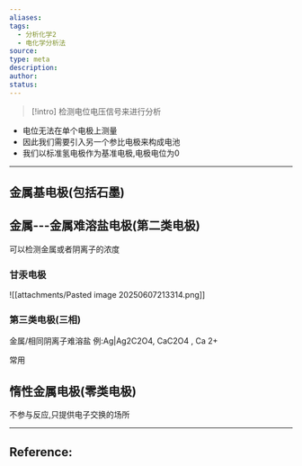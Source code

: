 ```yaml
---
aliases: 
tags:
  - 分析化学2
  - 电化学分析法
source: 
type: meta
description: 
author: 
status:
---
```


>[!intro]
>检测电位电压信号来进行分析

- 电位无法在单个电极上测量
- 因此我们需要引入另一个参比电极来构成电池
- 我们以标准氢电极作为基准电极,电极电位为0

---

## 金属基电极(包括石墨)


## 金属---金属难溶盐电极(第二类电极)
可以检测金属或者阴离子的浓度



### 甘汞电极
![[attachments/Pasted image 20250607213314.png]]




### 第三类电极(三相)
金属/相同阴离子难溶盐
例:Ag|Ag2C2O4, CaC2O4 , Ca 2+

常用


## 惰性金属电极(零类电极)
不参与反应,只提供电子交换的场所






---

## Reference: